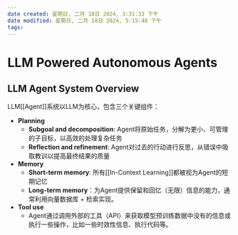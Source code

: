 ```yaml
---
date created: 星期日, 二月 18日 2024, 3:31:33 下午
date modified: 星期日, 二月 18日 2024, 5:15:48 下午
tags: 
---
```


# LLM Powered Autonomous Agents

## LLM Agent System Overview

LLM[[Agent]]系统以LLM为核心，包含三个关键组件：
- **Planning**
	- **Subgoal and decomposition**: Agent将原始任务，分解为更小、可管理的子目标，以高效的处理复杂任务
	- **Reflection and refinement**: Agent对过去的行动进行反思，从错误中吸取教训以提高最终结果的质量
- **Memory**
	- **Short-term memory**: 所有[[In-Context Learning]]都被视为Agent的短期记忆
	- **Long-term memory**：为Agent提供保留和回忆（无限）信息的能力，通常利用向量数据库 + 检索实现。
- **Tool use**
	- Agent通过调用外部的工具（API）来获取模型预训练数据中没有的信息或执行一些操作，比如一些时效性信息、执行代码等。

